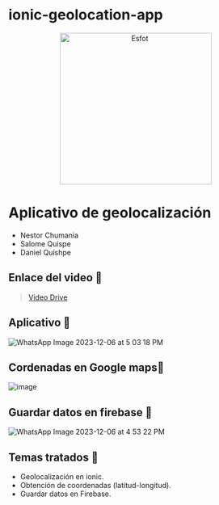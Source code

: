 # ionic-geolocation-app
<div>
<p align='center'>
<img src="https://esfot.epn.edu.ec/images/headers/logo_esfot_buho.png" alt="Esfot" width="300px">
</p>
</div>

# Aplicativo de geolocalización 
- Nestor Chumania
- Salome Quispe
- Daniel Quishpe

## Enlace del video 🔗

> [Video Drive](https://drive.google.com/file/d/1q983gUfiULXlFtL1sjJ5xlRtmTbwmVvR/view?usp=sharing)

## Aplicativo 🧩
![WhatsApp Image 2023-12-06 at 5 03 18 PM](https://github.com/RotsenCH/ionic-geolocation-app/assets/117754291/f74f622c-4210-46e2-b32e-af0023190140)

## Cordenadas en Google maps🧩
![image](https://github.com/RotsenCH/ionic-geolocation-app/assets/117754291/43578eed-90da-4225-a861-31534550bfad)

## Guardar datos en firebase 🧩
![WhatsApp Image 2023-12-06 at 4 53 22 PM](https://github.com/RotsenCH/ionic-geolocation-app/assets/117754291/7060f252-5736-49c5-a8ea-6a2b168f21b7)


## Temas tratados 🤖
- Geolocalización en ionic.
- Obtención de coordenadas (latitud-longitud).
- Guardar datos en Firebase.

